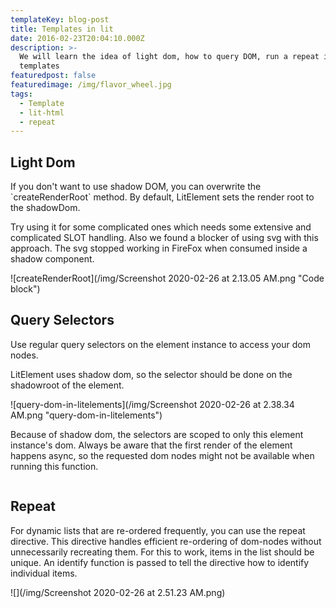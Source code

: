 ```yaml
---
templateKey: blog-post
title: Templates in lit
date: 2016-02-23T20:04:10.000Z
description: >-
  We will learn the idea of light dom, how to query DOM, run a repeat in
  templates 
featuredpost: false
featuredimage: /img/flavor_wheel.jpg
tags:
  - Template
  - lit-html
  - repeat
---
```

## Light Dom

If you don't want to use shadow DOM, you can overwrite the \`createRenderRoot\` method. By default, LitElement sets the render root to the shadowDom. 

Try using it for some complicated ones which needs some extensive and complicated SLOT handling. Also we found a blocker of using svg with this approach. The svg stopped working in FireFox when consumed inside a shadow component.

![createRenderRoot](/img/Screenshot 2020-02-26 at 2.13.05 AM.png "Code block")

## Query Selectors

Use regular query selectors on the element instance to access your dom nodes.

LitElement uses shadow dom, so the selector should be done on the shadowroot of the element. 

![query-dom-in-litelements](/img/Screenshot 2020-02-26 at 2.38.34 AM.png "query-dom-in-litelements")

Because of shadow dom, the selectors are scoped to only this element instance's dom. Always be aware that the first render of the element happens async, so the requested dom nodes might not be available when running this function.

![]()

## Repeat

For dynamic lists that are re-ordered frequently, you can use the repeat directive. This directive handles efficient re-ordering of dom-nodes without unnecessarily recreating them. For this to work, items in the list should be unique. An identify function is passed to tell the directive how to identify individual items.

![](/img/Screenshot 2020-02-26 at 2.51.23 AM.png)
